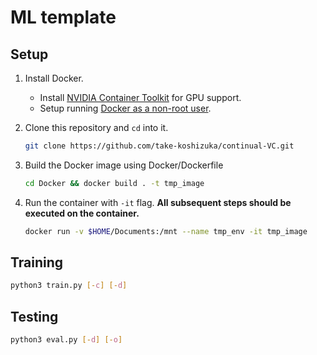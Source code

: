 # ML template

## Setup

1. Install Docker.
   * Install [NVIDIA Container Toolkit](https://docs.nvidia.com/datacenter/cloud-native/container-toolkit/install-guide.html) for GPU support.
   * Setup running [Docker as a non-root user](https://docs.docker.com/engine/install/linux-postinstall/#manage-docker-as-a-non-root-user).

2. Clone this repository and `cd` into it.
    ```bash
    git clone https://github.com/take-koshizuka/continual-VC.git
    ```
3. Build the Docker image using Docker/Dockerfile
    ```bash
    cd Docker && docker build . -t tmp_image
    ```
4. Run the container with `-it` flag. **All subsequent steps should be executed on the container.**
    ``` bash
    docker run -v $HOME/Documents:/mnt --name tmp_env -it tmp_image
    ```

## Training

```bash
python3 train.py [-c] [-d] 
```


## Testing

```bash
python3 eval.py [-d] [-o]
```

